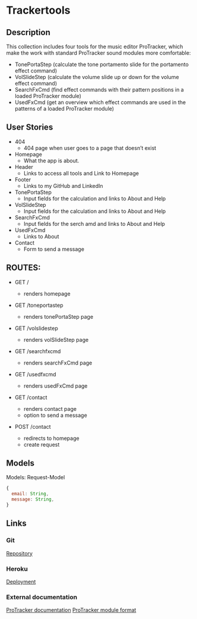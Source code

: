 # Trackertools

## Description

This collection includes four tools for the music editor ProTracker, which make the work with standard ProTracker sound modules more comfortable:
 - TonePortaStep (calculate the tone portamento slide for the portamento effect command)
 - VolSlideStep (calculate the volume slide up or down for the volume effect command)
 - SearchFxCmd (find effect commands with their pattern positions in a loaded ProTracker module)
 - UsedFxCmd (get an overview which effect commands are used in the patterns of a loaded ProTracker module)
 
## User Stories

- 404
   - 404 page when user goes to a page that doesn’t exist 
- Homepage
   - What the app is about. 
- Header
   - Links to access all tools and Link to Homepage
- Footer
   - Links to my GitHub and LinkedIn
- TonePortaStep
   - Input fields for the calculation and links to About and Help
- VolSlideStep 
   - Input fields for the calculation and links to About and Help
- SearchFxCmd 
   - Input fields for the serch amd and links to About and Help
- UsedFxCmd 
   - Links to About
- Contact 
   - Form to send a message

## ROUTES:

- GET / 
  - renders homepage

- GET /toneportastep
   - renders tonePortaStep page

- GET /volslidestep
   - renders volSlideStep page

- GET /searchfxcmd
   - renders searchFxCmd page

- GET /usedfxcmd
   - renders usedFxCmd page

- GET /contact
  - renders contact page
  - option to send a message

- POST /contact
  - redirects to homepage
  - create request

## Models

Models: Request-Model

```javascript
{
  email: String,
  message: String,
}
```

## Links

### Git

[Repository](https://github.com/christiangerbig/Trackertools)

### Heroku

[Deployment](https://trackertools.herokuapp.com/)

### External documentation

[ProTracker documentation](https://en.wikipedia.org/wiki/ProTracker)
[ProTracker module format](https://wiki.multimedia.cx/index.php/Protracker_Module)